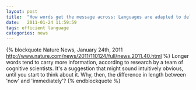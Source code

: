 ```yaml
---
layout: post
title:  "How words get the message across: Languages are adapted to deliver information efficiently and smoothly"
date:   2011-01-24 11:59:59
tags: efficient language
categories: news
---
```


{% blockquote Nature News, January 24th, 2011 http://www.nature.com/news/2011/110124/full/news.2011.40.html %}
Longer words tend to carry more information, according to research by a team of cognitive scientists.
  It's a suggestion that might sound intuitively obvious, until you start to think about it. Why, then, the difference
in length between 'now' and 'immediately'?
{% endblockquote %}
